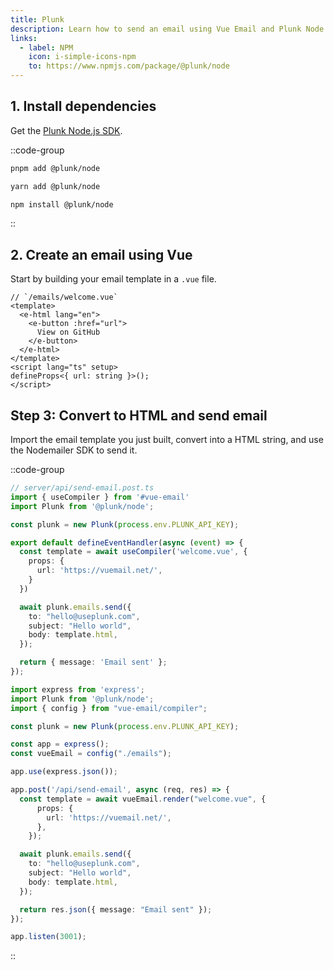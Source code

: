 ```yaml
---
title: Plunk
description: Learn how to send an email using Vue Email and Plunk Node.js SDK.
links:
  - label: NPM
    icon: i-simple-icons-npm
    to: https://www.npmjs.com/package/@plunk/node
---
```


## 1. Install dependencies

Get the [Plunk Node.js SDK](https://www.npmjs.com/package/@plunk/node).

::code-group
```sh [pnpm]
pnpm add @plunk/node
```
```sh [yarn]
yarn add @plunk/node
```
```sh [npm]
npm install @plunk/node
```
::

## 2. Create an email using Vue

Start by building your email template in a `.vue` file.


```vue
// `/emails/welcome.vue`
<template>
  <e-html lang="en">
    <e-button :href="url">
      View on GitHub
    </e-button>
  </e-html>
</template>
<script lang="ts" setup>
defineProps<{ url: string }>();
</script>
```

## Step 3: Convert to HTML and send email

Import the email template you just built, convert into a HTML string, and use the Nodemailer SDK to send it.

::code-group

```ts [Nuxt 3]
// server/api/send-email.post.ts
import { useCompiler } from '#vue-email'
import Plunk from '@plunk/node';

const plunk = new Plunk(process.env.PLUNK_API_KEY);

export default defineEventHandler(async (event) => {
  const template = await useCompiler('welcome.vue', {
    props: {
      url: 'https://vuemail.net/',
    }
  })

  await plunk.emails.send({
    to: "hello@useplunk.com",
    subject: "Hello world",
    body: template.html,
  });

  return { message: 'Email sent' };
});
```

```ts [NodeJs]
import express from 'express';
import Plunk from '@plunk/node';
import { config } from "vue-email/compiler";

const plunk = new Plunk(process.env.PLUNK_API_KEY);

const app = express();
const vueEmail = config("./emails");

app.use(express.json());

app.post('/api/send-email', async (req, res) => {
  const template = await vueEmail.render("welcome.vue", {
      props: {
        url: 'https://vuemail.net/',
      },
    });

  await plunk.emails.send({
    to: "hello@useplunk.com",
    subject: "Hello world",
    body: template.html,
  });

  return res.json({ message: "Email sent" });
});

app.listen(3001);
```

::
